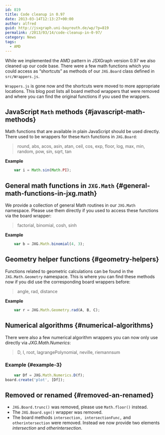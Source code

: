 ```yaml
---
id: 819
title: Code cleanup in 0.97
date: 2013-03-14T12:13:27+00:00
author: alfred
guid: http://jsxgraph.uni-bayreuth.de/wp/?p=819
permalink: /2013/03/14/code-cleanup-in-0-97/
category: News
tags:
  - AMD
---
```


While we implemented the AMD pattern in JSXGraph version 0.97 we also cleaned up our code base. There were a few math functions which you could access as &#8220;shortcuts&#8221; as
methods of our `JXG.Board` class defined in `src/Wrappers.js`.

`Wrappers.js` is gone now and the shortcuts were moved to more appropriate locations. This blog post lists all board method wrappers that were removed and where you can find the
original functions if you used the wrappers.

## JavaScript `Math` methods {#javascript-math-methods}

Math functions that are available in plain JavaScript should be used directly. There used to be wrappers for these `Math` functions in `JXG.Board`:

> round, abs, acos, asin, atan, ceil, cos, exp, floor, log, max, min, random, pow, sin, sqrt, tan

**Example**

```javascript
    var i = Math.sin(Math.PI);
```

## General math functions in `JXG.Math` {#general-math-functions-in-jxg.math}

We provide a collection of general Math routines in our `JXG.Math` namespace. Please use them directly if you used to access these functions via the board wrapper:

> factorial, binomial, cosh, sinh

**Example**

```javascript
    var b = JXG.Math.binomial(4, 3);
```

## Geometry helper functions {#geometry-helpers}

Functions related to geometric calculations can be found in the `JXG.Math.Geometry` namespace. This is where you can find these methods now if you did use the corresponding board
wrappers before:

> angle, rad, distance

**Example**

```javascript
    var r = JXG.Math.Geometry.rad(A, B, C);
```

## Numerical algorithms {#numerical-algorithms}

There were also a few numerical algorithm wrappers you can now only use directly via _JXG.Math.Numerics_:

> D, I, root, lagrangePolynomial, neville, riemannsum

### Example {#example-3}

```javascript
    var Df = JXG.Math.Numerics.D(f);
board.create('plot', [Df]);
```

## Removed or renamed {#removed-an-renamed}

* `JXG.Board.trunc()` was removed, please use `Math.floor()` instead.
* The `JXG.Board.sgn()` wrapper was removed.
* The board methods `intersection, intersectionFunc,` and `otherintersection` were removed. Instead we now provide two elements _intersection_ and _otherintersection_.